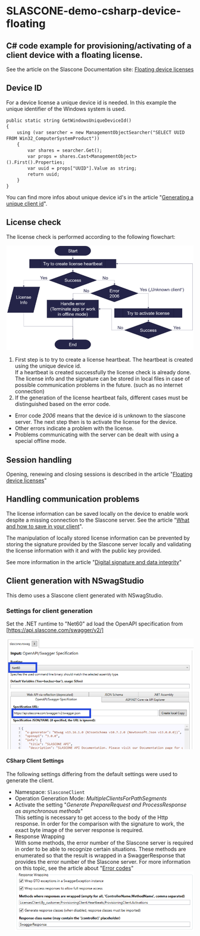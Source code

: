 # SLASCONE-demo-csharp-device-floating

## C# code example for provisioning/activating of a client device with a floating license.

See the article on the Slascone Documentation site: [Floating device licenses](https://support.slascone.com/hc/en-us/articles/360016152858-FLOATING-DEVICE-LICENSES)

## Device ID

For a device license a unique device id is needed. In this example the unique identifier of the Windows system is used.

```
public static string GetWindowsUniqueDeviceId()
{
    using (var searcher = new ManagementObjectSearcher("SELECT UUID FROM Win32_ComputerSystemProduct"))
	{
		var shares = searcher.Get();
		var props = shares.Cast<ManagementObject>().First().Properties;
		var uuid = props["UUID"].Value as string;
		return uuid;
	}
}
```

You can find more infos about unique device id's in the article "[Generating a unique client id](https://support.slascone.com/hc/en-us/articles/360016157958-GENERATING-A-UNIQUE-CLIENT-ID)".

## License check

The license check is performed according to the following flowchart:

![License check](./images/licensecheck.png)

1. First step is to try to create a license heartbeat. The heartbeat is created using the unique device id.  
If a heartbeat is created successfully the license check is already done. The license info and the signature can be stored in 
local files in case of possible communication problems in the future. (such as no internet connection)
2. If the generation of the license heartbeat fails, different cases must be distinguished based on the error code.  
- Error code *2006* means that the device id is unknown to the slascone server. The next step then is to activate the license for the device.
- Other errors indicate a problem with the license.
- Problems communicating with the server can be dealt with using a special offline mode.

## Session handling

Opening, renewing and closing sessions is described in the article "[Floating device licenses](https://support.slascone.com/hc/en-us/articles/360016152858-FLOATING-DEVICE-LICENSES)"

## Handling communication problems

The license information can be saved locally on the device to enable work despite a missing connection to the Slascone server.
See the article 
"[What and how to save in your client](https://support.slascone.com/hc/en-us/articles/7702036319261-WHAT-AND-HOW-TO-SAVE-IN-YOUR-CLIENT)".

The manipulation of locally stored license information can be prevented by storing the signature provided by the Slascone server locally and validating the license information with it and with the public key provided.

See more information in the article "[Digital signature and data integrity](https://support.slascone.com/hc/en-us/articles/360016063637-DIGITAL-SIGNATURE-AND-DATA-INTEGRITY)"

## Client generation with NSwagStudio

This demo uses a Slascone client generated with NSwagStudio.

### Settings for client generation

Set the .NET runtime to "Net60" ad load the OpenAPI specification from [https://api.slascone.com/swagger/v2/]

![Choose .NET](./images/netframework.png)

#### CSharp Client Settings

The following settings differing from the default settings were used
to generate the client.

- Namespace: `SlasconeClient`
- Operation Generation Mode: _MultipleClientsForPathSegments_
- Activate the setting "_Generate PrepareRequest and ProcessResponse as asynchronous methods_"  
This setting is necessary to get access to the body of the Http response. In order for the comparison with the signature to work, the exact byte image of the server response is required.
- Response Wrapping  
With some methods, the error number of the Slascone server is required in order to be able to recognize certain situations.
These methods are enumerated so that the result is wrapped in a SwaggerResponse that provides the error number of the Slascone server.
For more information on this topic, see the article about "[Error codes](https://support.slascone.com/hc/en-us/articles/360016160398-ERROR-CODES)"  
![Response Wrapping](./images/responsewrapping.png)
